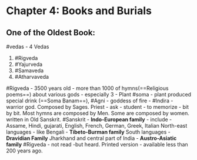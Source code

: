 # Chapter 4: Books and Burials
## One of the Oldest Book:
#vedas - 4 Vedas
1. #Rigveda
2. #Yajurveda
3. #Samaveda
4. #Atharvaveda

#Rigveda - 3500 years old - more than 1000 of hymns(==Religious poems==) about various gods - especially 3 - Plant #soma - plant produced special drink (==Soma Banam==), #Agni - goddess of fire - #Indira - warrior god. Composed by Sages. Priest - ask - student - to memorize - bit by bit. Most hymns are composed by Men. Some are composed by women. written in Old Sanskrit.
#Sanskrit - **Indo-European family** - include - Assame, Hindi, gujarati, English, French, German, Greek, Italian
North-east languages - like Bengali - **Tibeto-Burman family**
South languages - **Dravidian Family**
Jharkhand and central part of India - **Austro-Asiatic family**
#Rigveda - not read -but heard. Printed version - available less than 200 years ago.

